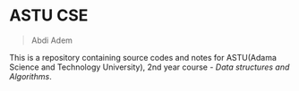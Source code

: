 # ASTU CSE

> Abdi Adem

This is a repository containing source codes and notes for ASTU(Adama Science and Technology University), 2nd year course - *Data structures and Algorithms*.

